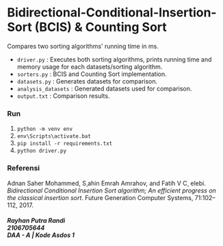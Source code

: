 # Bidirectional-Conditional-Insertion-Sort (BCIS) & Counting Sort

Compares two sorting algorithms' running time in ms.

- `driver.py` : Executes both sorting algorithms, prints running time and memory usage for each datasets/sorting algorithm.
- `sorters.py` : BCIS and Counting Sort implementation.
- `datasets.py` : Generates datasets for comparison.
- `analysis_datasets` : Generated datasets used for comparison.
- `output.txt` : Comparison results.

### Run
1. `python -m venv env`
2. `env\Scripts\activate.bat`
3. `pip install -r requirements.txt`
4. `python driver.py`

### Referensi
Adnan Saher Mohammed, S¸ahin Emrah Amrahov, and Fatih V C¸ elebi. *Bidirectional Conditional Insertion Sort algorithm; An efficient progress on the classical insertion sort*. Future Generation Computer Systems, 71:102–112, 2017.

##### Rayhan Putra Randi <br> 2106705644 <br> DAA - A | Kode Asdos 1
